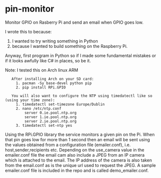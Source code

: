 pin-monitor
===========

Monitor GPIO on Rasberry Pi and send an email when GPIO goes low.

I wrote this to because: 
 1. I wanted to try writing something in Python 
 2. because I wanted to build something on the Raspberry Pi.

Anyway, first program in Python so if I made some fundamental mistakes or if it looks awfully like C# in places, so be it.

Note: I tested this on Arch linux ARM 
      
       After installing Arch on your SD card:
         1. pacman -Sy base-devel python pip
         2. pip install RPi.GPIO 
       
       You will also want to configure the NTP using timedatectl like so (using your time zone):
         1. timedatectl set-timezone Europe/Dublin
         2. nano /etc/ntp.conf
             server 0.ie.pool.ntp.org
             server 1.ie.pool.ntp.org
             server 2.ie.pool.ntp.org
         3. timedatectl set-ntp yes 

Using the RPi.GPIO library the service monitors a given pin on the Pi. When that pin goes low for more than 1 second then an email will be sent using the values obtained from a configuration file (emailer.conf), i.e. host,sender,recipients etc. Depending on the use_camera value in the emailer.conf file the email cam also include a JPEG from an IP camera which is attached to the email. The IP address of the camera is also taken from the email.conf as is the unique url used to request the JPEG.
A sample emailer.conf file is included in the repo and is called demo_emailer.conf.
